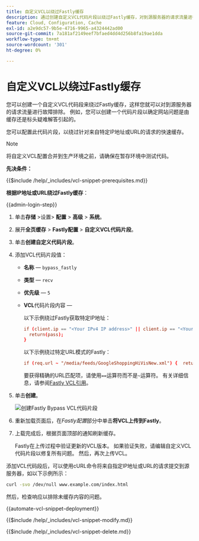 ```yaml
---
title: 自定义VCL以绕过Fastly缓存
description: 通过创建自定义VCL代码片段以绕过Fastly缓存，对到源服务器的请求流量进行故障诊断。
feature: Cloud, Configuration, Cache
exl-id: a2e9dc57-9b5e-4716-9965-a4324442ad00
source-git-commit: 7a181af2149eef7bfaed4dd4d256b8fa19ae1dda
workflow-type: tm+mt
source-wordcount: '301'
ht-degree: 0%

---
```


# 自定义VCL以绕过Fastly缓存

您可以创建一个自定义VCL代码段来绕过Fastly缓存，这样您就可以对到源服务器的请求流量进行故障排除。 例如，您可以创建一个代码片段以确定网站问题是由缓存还是标头疑难解答引起的。

您可以配置此代码片段，以绕过针对来自特定IP地址或URL的请求的快速缓存。

>[!NOTE]
>
>将自定义VCL配置合并到生产环境之前，请确保在暂存环境中测试代码。

**先决条件：**

{{$include /help/_includes/vcl-snippet-prerequisites.md}}

**根据IP地址或URL绕过Fastly缓存**：

{{admin-login-step}}

1. 单击&#x200B;**存储** >设置> **配置** > **高级** > **系统**。

1. 展开&#x200B;**全页缓存** > **Fastly配置** > **自定义VCL代码片段**。

1. 单击&#x200B;**创建自定义代码片段**。

1. 添加VCL代码片段值：

   - **名称** — `bypass_fastly`

   - **类型** — `recv`

   - **优先级** — `5`

   - **VCL**&#x200B;代码片段内容 — 

     以下示例绕过Fastly获取特定IP地址：

     ```conf
     if (client.ip == "<Your IPv4 IP address>" || client.ip == "<Your IPv6 IP address>") {
       return(pass);
     }
     ```

     以下示例绕过特定URL模式的Fastly：

     ```conf
     if (req.url ~ "/media/feeds/GoogleShoppingHiVisNew.xml") {  return (pass);}
     ```

     要获得精确的URL匹配项，请使用`==`运算符而不是`~`运算符。 有关详细信息，请参阅[Fastly VCL引用]。

1. 单击&#x200B;**创建**。

   ![创建Fastly Bypass VCL代码片段](/help/assets/cdn/fastly-create-bypass-snippet.png)

1. 重新加载页面后，在&#x200B;*Fastly配置*&#x200B;部分中单击&#x200B;**将VCL上传到Fastly**。

1. 上载完成后，根据页面顶部的通知刷新缓存。

   Fastly在上传过程中验证更新的VCL版本。 如果验证失败，请编辑自定义VCL代码片段以修复所有问题。 然后，再次上传VCL。

添加VCL代码段后，可以使用cURL命令将来自指定IP地址或URL的请求提交到源服务器，如以下示例所示：

```bash
curl -svo /dev/null www.example.com/index.html
```

然后，检查响应以排除未缓存内容的问题。

{{automate-vcl-snippet-deployment}}

{{$include /help/_includes/vcl-snippet-modify.md}}

{{$include /help/_includes/vcl-snippet-delete.md}}

<!--External link definitions-->

[Fastly VCL引用]: https://docs.fastly.com/vcl/
